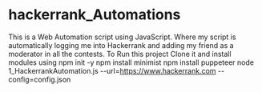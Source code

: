 # hackerrank_Automations
This is a Web Automation script using JavaScript. Where my script is automatically logging me into Hackerrank and adding my friend as a moderator in all the contests.
To Run this project Clone it and install modules using
 npm init -y
 npm install minimist
 npm install puppeteer
 node 1_HackerrankAutomation.js --url=https://www.hackerrank.com --config=config.json 
